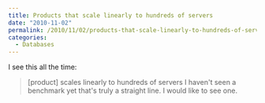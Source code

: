 ```yaml
---
title: Products that scale linearly to hundreds of servers
date: "2010-11-02"
permalink: /2010/11/02/products-that-scale-linearly-to-hundreds-of-servers/
categories:
  - Databases
---
```

I see this all the time:

> [product] scales linearly to hundreds of servers
I haven't seen a benchmark yet that's truly a straight line. I would like to see one.
